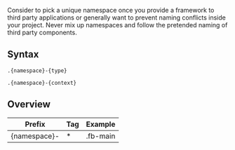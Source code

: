 Consider to pick a unique namespace once you provide a framework to third party applications or generally want to prevent naming conflicts inside your project. Never mix up namespaces and follow the pretended naming of third party components.


Syntax
------

```
.{namespace}-{type}
```

```
.{namespace}-{context}
```


Overview
--------

<table>
	<thead>
		<tr>
			<th>Prefix</th>
			<th>Tag</th>
			<th>Example</th>
		</tr>
	</thead>
	<tbody>
		<tr>
			<td>{namespace}-</td>
			<td>*</td>
			<td>.fb-main</td>
		</tr>
	</tbody>
</table>